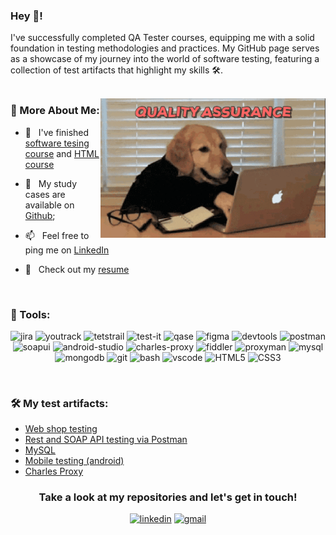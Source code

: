 ### Hey 👋!

I've successfully completed QA Tester courses, equipping me with a solid foundation in testing methodologies and practices. My GitHub page serves as a showcase of my journey into the world of software testing, featuring a collection of test artifacts that highlight my skills 🛠️. 
<br/>
<br/>

<img align="right" alt="GIF" src="https://github.com/SashaTsu/SashaTsu/blob/main/giphy%20(1).gif" width="360px"/>
  
### 🧐 More About Me:

- 🧠 &nbsp; I've finished [software tesing course](https://drive.google.com/file/d/1A2QyoAXCd7b-f_3TUhnJMLXjPfQXTIi5/view?usp=sharing) and [HTML course](https://drive.google.com/file/d/1SCzPEgib4X8JjjPSdJHObml7brBpzP6N/view?usp=sharing)

- 💾 &nbsp; My study cases are available on [Github](https://github.com/SashaTsu#%EF%B8%8F-my-test-artifacts); 
- 📫 &nbsp; Feel free to ping me on [LinkedIn](https://www.linkedin.com/in/alexandra-tsukanova/)
- 📜 &nbsp; Check out my [resume](https://drive.google.com/file/d/1f4-p8tQNl0fzckDeBLxo5ESajO3u4Uf0/view?usp=sharing)

<br>

### 🔨 Tools:
<p align="center">
<img src="https://cdn.jsdelivr.net/gh/devicons/devicon/icons/jira/jira-original.svg" title="jira" alt="jira" width="40" height="40"/>
<img src="https://upload.wikimedia.org/wikipedia/commons/thumb/8/8d/YouTrack_Icon.svg/1024px-YouTrack_Icon.svg.png?20200803082248" title="youtrack" alt="youtrack" width="40" height="40"/>
<img src="https://codahosted.io/packs/21236/unversioned/assets/LOGO/ba1091c59bab89cd2fd0f289622731fe16113d7b00905abe64759c313a4b73b76c1b0426076ed76cb74752234c734131df46992d5b8b48fc13e264240e4f7119f736cfeb64df36ded54b5cbf6198b9cadedf18dd0cac5c7dbcd16e6336c29363cd1292ba" title="testrail" alt="tetstrail" width="40" height="40"/>
<img src="https://team-7ikw.testit.software/assets/img/logo.svg" title="test-it" alt="test-it" width="40" height="40"/>
<img src="https://luna1.co/eb0187.png" title="qase" alt="qase" width="40" height="40"/>
<img src="https://cdn.jsdelivr.net/gh/devicons/devicon/icons/figma/figma-original.svg" title="figma" alt="figma" width="40" height="40"/>
<img src="https://d33wubrfki0l68.cloudfront.net/38b5c953a4667366685d55db55d057c86db1fc54/a0fdc/static/acae6b24d940347661ca901ea07f47c1/chrome-dev-logo-icon.png" title="devtools" alt="devtools" width="40" height="40"/>
<img src="https://www.svgrepo.com/show/354202/postman-icon.svg" title="postman" alt="postman" width="40" height="40"/>
<img src="https://encrypted-tbn0.gstatic.com/images?q=tbn:ANd9GcTDLj-17hLuPse4K5lo4VLNFRn89rjLSB-KKIZMdNjB0Q&s" title="soapui" alt="soapui" width="40" height="40"/>
<img src="https://cdn.jsdelivr.net/gh/devicons/devicon/icons/androidstudio/androidstudio-original.svg" title="android-studio" alt="android-studio" width="40" height="40"/>
<img src="https://cdn.icon-icons.com/icons2/3053/PNG/512/charles_proxy_macos_bigsur_icon_190302.png" title="charles-proxy" alt="charles-proxy" width="40" height="40"/>
<img src="https://www.megaleechers.com/storage/Fiddler-Everywhere-Icon.png" title="fiddler" alt="fiddler" width="40" height="40"/>
<img src="https://ph-files.imgix.net/f1aba60e-b071-4afd-bde6-7c123853a3ae.png?auto=format" title="proxyman" alt="proxyman" width="40" height="40"/>
<img src="https://cdn.jsdelivr.net/gh/devicons/devicon/icons/mysql/mysql-original.svg" title="mysql" alt="mysql" width="40" height="40"/>
<img src="https://cdn.jsdelivr.net/gh/devicons/devicon/icons/mongodb/mongodb-original.svg" title="mongodb" alt="mongodb" width="40" height="40"/>
<img src="https://cdn.jsdelivr.net/gh/devicons/devicon/icons/git/git-original.svg" title="git" alt="git" width="40" height="40"/>
<img src="https://upload.wikimedia.org/wikipedia/commons/thumb/4/4b/Bash_Logo_Colored.svg/1024px-Bash_Logo_Colored.svg.png?20180723054350" title="bash" alt="bash" width="40" height="40"/>
<img src="https://cdn.jsdelivr.net/gh/devicons/devicon/icons/vscode/vscode-original.svg" title="vscode" alt="vscode" width="40" height="40"/>
<img src="https://cdn-icons-png.flaticon.com/512/919/919827.png" title="HTML5" alt="HTML5" width="40" height="40"/>
<img src="https://cdn-icons-png.flaticon.com/512/5968/5968242.png" title="CSS3" alt="CSS3" width="40" height="40"/>
</p>

<br>

### 🛠️ My test artifacts:
<ul>
<li><a href="https://github.com/SashaTsu/Web-shop-testing">Web shop testing</a></li>
<li><a href="https://github.com/SashaTsu/Rest-and-SOAP-API-testing-via-Postman">Rest and SOAP API testing via Postman</a></li> 
<li><a href="https://github.com/SashaTsu/MySQL">MySQL</a></li>
<li><a href="https://github.com/SashaTsu/Mobile-testing-android-">Mobile testing (android)</a></li>
<li><a href="https://github.com/SashaTsu/Charles-Proxy">Charles Proxy</a></li>
</ul>

</p>
<h3 align="center"> Take a look at my repositories and let's get in touch! </h3>
<p align="center">
<a href= "https://www.linkedin.com/in/alexandra-tsukanova/"><img src="https://img.icons8.com/?size=512&id=13930&format=png" width="40" height="40" alt="linkedin"/></a>
<a href= "mailto:qa.aleksandra.tsukanova@gmail.com"><img src="https://img.icons8.com/?size=512&id=P7UIlhbpWzZm&format=png" width="40" height="40" alt="gmail"/></a>
</p>
